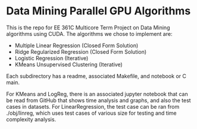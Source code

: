 # Data Mining Parallel GPU Algorithms

This is the repo for EE 361C Multicore Term Project on Data Mining algorithms using CUDA. The algorithms we chose to implement are:
- Multiple Linear Regression (Closed Form Solution)
- Ridge Regularized Regression (Closed Form Solution)
- Logistic Regression (Iterative)
- KMeans Unsupervised Clustering (Iterative)

Each subdirectory has a readme, associated Makefile, and notebook or C main. 

For KMeans and LogReg, there is an associated jupyter notebook that can be read from GitHub that shows time analysis and graphs, and also the test cases in datasets. For LinearRegression, the test case can be ran from ./obj/linreg, which uses test cases of various size for testing and time complexity analysis. 
